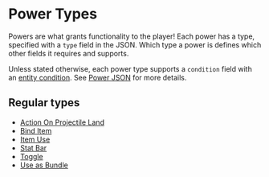 # Power Types

Powers are what grants functionality to the player! Each power has a type, specified with
a `type` field in the JSON. Which type a power is defines which other fields it requires and supports.

Unless stated otherwise, each power type supports a `condition` field with an [entity condition](entity_conditions). See [Power JSON](power_json.md) for more details.

## Regular types

* [Action On Projectile Land](power_types/action_on_projectile_land.md)
* [Bind Item](power_types/bind_item.md)
* [Item Use](power_types/item_use.md)
* [Stat Bar](power_types/stat_bar.md)
* [Toggle](power_types/toggle.md)
* [Use as Bundle](power_types/use_as_bundle.md)